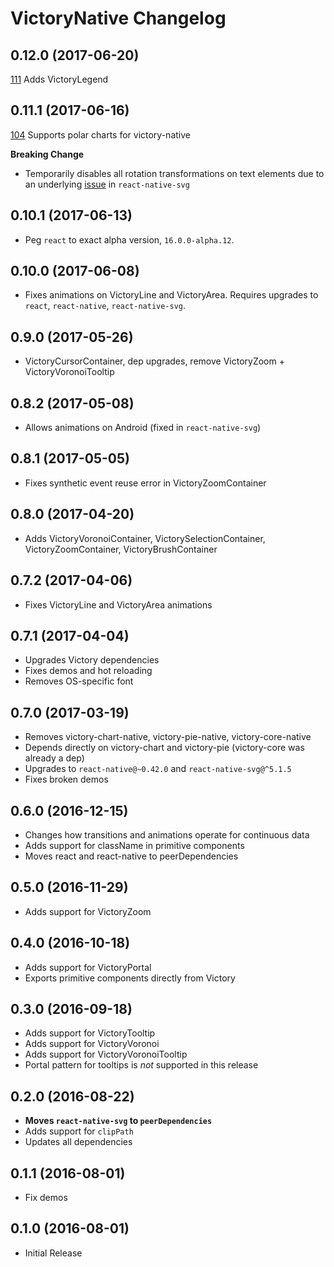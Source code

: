 # VictoryNative Changelog

## 0.12.0 (2017-06-20)

[111](https://github.com/FormidableLabs/victory-native/pull/111) Adds VictoryLegend

## 0.11.1 (2017-06-16)

[104](https://github.com/FormidableLabs/victory-native/pull/104) Supports polar charts for victory-native

**Breaking Change**
- Temporarily disables all rotation transformations on text elements due to an underlying [issue](https://github.com/react-native-community/react-native-svg/issues/242) in `react-native-svg`


## 0.10.1 (2017-06-13)

- Peg `react` to exact alpha version, `16.0.0-alpha.12`.

## 0.10.0 (2017-06-08)

- Fixes animations on VictoryLine and VictoryArea. Requires upgrades to `react`, `react-native`, `react-native-svg`.

## 0.9.0 (2017-05-26)

- VictoryCursorContainer, dep upgrades, remove VictoryZoom + VictoryVoronoiTooltip

## 0.8.2 (2017-05-08)

- Allows animations on Android (fixed in `react-native-svg`)

## 0.8.1 (2017-05-05)

- Fixes synthetic event reuse error in VictoryZoomContainer

## 0.8.0 (2017-04-20)

- Adds VictoryVoronoiContainer, VictorySelectionContainer, VictoryZoomContainer, VictoryBrushContainer

## 0.7.2 (2017-04-06)

- Fixes VictoryLine and VictoryArea animations

## 0.7.1 (2017-04-04)

- Upgrades Victory dependencies
- Fixes demos and hot reloading
- Removes OS-specific font

## 0.7.0 (2017-03-19)

- Removes victory-chart-native, victory-pie-native, victory-core-native
- Depends directly on victory-chart and victory-pie (victory-core was already a dep)
- Upgrades to `react-native@~0.42.0` and `react-native-svg@^5.1.5`
- Fixes broken demos

## 0.6.0 (2016-12-15)

- Changes how transitions and animations operate for continuous data
- Adds support for className in primitive components
- Moves react and react-native to peerDependencies

## 0.5.0 (2016-11-29)

- Adds support for VictoryZoom

## 0.4.0 (2016-10-18)

- Adds support for VictoryPortal
- Exports primitive components directly from Victory

## 0.3.0 (2016-09-18)

- Adds support for VictoryTooltip
- Adds support for VictoryVoronoi
- Adds support for VictoryVoronoiTooltip
- Portal pattern for tooltips is *not* supported in this release

## 0.2.0 (2016-08-22)

- **Moves `react-native-svg` to `peerDependencies`**
- Adds support for `clipPath`
- Updates all dependencies

## 0.1.1 (2016-08-01)

- Fix demos

## 0.1.0 (2016-08-01)

- Initial Release
